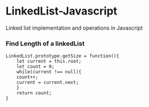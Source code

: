# LinkedList-Javascript
Linked list implementation and operations in Javascript

### Find Length of a linkedList
```
LinkedList.prototype.getSize = function(){
    let current = this.root;
    let count = 0;
    while(current !== null){
	count++;
	current = current.next;
    }  
    return count;
}
```
